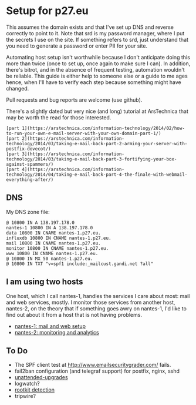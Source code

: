 # Setup for p27.eu

This assumes the domain exists and that I've set up DNS and reverse
correctly to point to it.  Note that srd is my password manager, where
I put the secrets I use on the site.  If something refers to srd, just
understand that you need to generate a password or enter PII for your
site.

Automating host setup isn't worthwhile because I don't anticipate
doing this more than twice (once to set up, once again to make sure I
can).  In addition, there's bitrot, and in the absence of frequent
testing, automation wouldn't be reliable.  This guide is either help
to someone else or a guide to me ages hence, when I'll have to verify
each step because something might have changed.

Pull requests and bug reports are welcome (use github).


There's a slightly dated but very nice (and long) tutorial at
ArsTechnica that may be worth the read for those interested.

    [part 1](https://arstechnica.com/information-technology/2014/02/how-to-run-your-own-e-mail-server-with-your-own-domain-part-1/)
	[part 2](https://arstechnica.com/information-technology/2014/03/taking-e-mail-back-part-2-arming-your-server-with-postfix-dovecot/)
	[part 3](https://arstechnica.com/information-technology/2014/03/taking-e-mail-back-part-3-fortifying-your-box-against-spammers/)
	[part 4](https://arstechnica.com/information-technology/2014/04/taking-e-mail-back-part-4-the-finale-with-webmail-everything-after/)


## DNS

My DNS zone file:

	@ 10800 IN A 138.197.178.0
	nantes-1 10800 IN A 138.197.178.0
	data 10800 IN CNAME nantes-1.p27.eu.
	influxdb 10800 IN CNAME nantes-1.p27.eu.
	mail 10800 IN CNAME nantes-1.p27.eu.
	monitor 10800 IN CNAME nantes-1.p27.eu.
	www 10800 IN CNAME nantes-1.p27.eu.
	@ 10800 IN MX 50 nantes-1.p27.eu.
	@ 10800 IN TXT "v=spf1 include:_mailcust.gandi.net ?all"


## I am using two hosts

One host, which I call nantes-1, handles the services I care about
most: mail and web services, mostly.  I monitor those services from
another host, nantes-2, on the theory that if something goes awry on
nantes-1, I'd like to find out about it from a host that is not having
problems.

* [nantes-1: mail and web setup](nantes-1.md)
* [nantes-2: monitoring and analytics](nantes-2.md)


## To Do

* The SPF client test at http://www.emailsecuritygrader.com/ fails.
* fail2ban configuration (and telegraf support) for postfix, nginx, sshd
* [unattended-upgrades](https://gist.github.com/dominikwilkowski/435054905c3c7abc2badc92a0acff4ba)
* logwatch?
* [rootkit detection](https://gist.github.com/dominikwilkowski/435054905c3c7abc2badc92a0acff4ba)
* tripwire?

